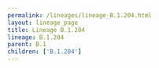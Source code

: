 ```yaml
---
permalink: /lineages/lineage_B.1.204.html
layout: lineage_page
title: Lineage B.1.204
lineage: B.1.204
parent: B.1
children: ['B.1.204']
---
```

